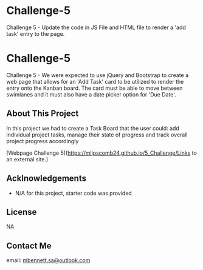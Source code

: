 # Challenge-5
Challenge 5 - Update the code in JS File and HTML file to render a 'add task' entry to the page. 

# Challenge-5
Challenge 5 - We were expected to use jQuery and Bootstrap to create a web page that allows for an 'Add Task' card to be utilized to render the entry onto the Kanban board. The card must be able to move between swimlanes and it must also have a date picker option for 'Due Date'. 

## About This Project

In this project we had to create a Task Board that the user could: add individual project tasks, manage their state of progress and track overall project progress accordingly

[Webpage Challenge 5](https://mlipscomb24.github.io/5_Challenge/Links to an external site.)



## Acklnowledgements

* N/A for this project, starter code was provided
  


## License
NA

## Contact Me
email: mbennett.sa@outlook.com
